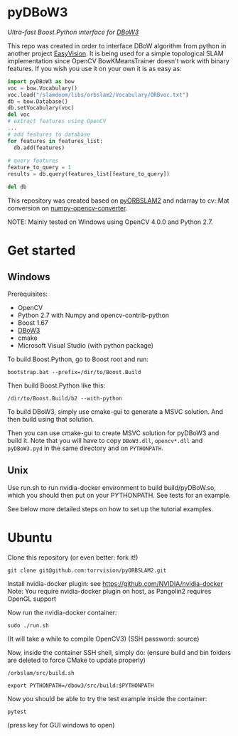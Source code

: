 # pyDBoW3
*Ultra-fast Boost.Python interface for [DBoW3](https://github.com/rmsalinas/DBow3.git)*

This repo was created in order to interface DBoW algorithm from python in another project [EasyVision](https://github.com/foxis/EasyVision.git). It is being used for a simple topological SLAM implementation since OpenCV BowKMeansTrainer doesn't work with binary features.
If you wish you use it on your own it is as easy as:

```python
import pyDBoW3 as bow
voc = bow.Vocabulary()
voc.load("/slamdoom/libs/orbslam2/Vocabulary/ORBvoc.txt")
db = bow.Database()
db.setVocabulary(voc)
del voc
# extract features using OpenCV
...
# add features to database
for features in features_list:
  db.add(features)
  
# query features
feature_to_query = 1
results = db.query(features_list[feature_to_query])

del db
```

This repository was created based on [pyORBSLAM2](https://github.com/raulmur/ORB_SLAM2.git) and ndarray to cv::Mat conversion on [numpy-opencv-converter](https://github.com/GarrickLin/numpy-opencv-converter.git).

NOTE: Mainly tested on Windows using OpenCV 4.0.0 and Python 2.7.

# Get started

## Windows

Prerequisites:
* OpenCV
* Python 2.7 with Numpy and opencv-contrib-python
* Boost 1.67
* [DBoW3](https://github.com/rmsalinas/DBow3.git)
* cmake
* Microsoft Visual Studio (with python package)

To build Boost.Python, go to Boost root and run:

`bootstrap.bat --prefix=/dir/to/Boost.Build`

Then build Boost.Python like this:

`/dir/to/Boost.Build/b2 --with-python`

To build DBoW3, simply use cmake-gui to generate a MSVC solution. And then build using that solution.

Then you can use cmake-gui to create MSVC solution for pyDBoW3 and build it. Note that you will have to copy `DBoW3.dll`, `opencv*.dll` and `pyDBoW3.pyd` in the same directory and on `PYTHONPATH`. 

## Unix
Use run.sh to run nvidia-docker environment to build build/pyDBoW.so, which you should then put on your PYTHONPATH.
See tests for an example.

See below more detailed steps on how to set up the tutorial examples.

# Ubuntu 

Clone this repository (or even better: fork it!)

`git clone git@github.com:torrvision/pyORBSLAM2.git`

Install nvidia-docker plugin: see https://github.com/NVIDIA/nvidia-docker
Note: You require nvidia-docker plugin on host, as Pangolin2 requires OpenGL support

Now run the nvidia-docker container:

`sudo ./run.sh`

(It will take a while to compile OpenCV3)
(SSH password: source)

Now, inside the container SSH shell, simply do:
(ensure build and bin folders are deleted to force CMake to update properly)

`/orbslam/src/build.sh`

`export PYTHONPATH=/dbow3/src/build:$PYTHONPATH`

Now you should be able to try the test example inside the container:

`pytest`

(press key for GUI windows to open)
